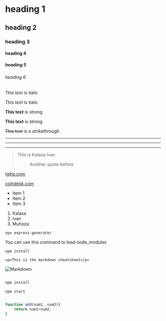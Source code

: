 <!-- Headings -->
# heading 1
## heading 2
### heading 3
#### heading 4
##### heading 5
###### heading 6

<!-- Italics -->
*This text* is italic

_This text_ is italic

<!-- Strong -->

**This text** is strong

__This text__ is strong

<!-- Striketrough -->

~~This text~~ is a strikethrough

<!-- The horizontal rule -->

___
---
***

<!-- The blockquote -->

>This is Kalasa Ivan

>>Another quote before

<!-- Links -->

[Igihe.com](https://igihe.com
"Amakuru")

[coindesk.com](https://coindesk.com)

<!-- UL -->
* Item 1 
* Item 2
* Item 3


<!-- OL -->
1. Kalasa
1. Ivan
1. Muhoza

<!-- Inline codeblock -->

`npx express-generator` 

You can use this command to load node_modules

`npm install`

`<p>This is the markdown cheatsheet</p>` 

<!-- Images -->

![Markdown](https://markdown-here.com/img/icon256.png "markdown logo")

<!-- Github markdown -->

<!-- code block -->

```bash

npm install

npm start

```

```javascript

function add(num1, num2){
    return num1+num2;
}

```